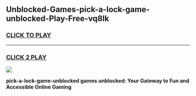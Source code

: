 
## Unblocked-Games-pick-a-lock-game-unblocked-Play-Free-vq8lk
<h3>
<a href="https://premium76.site?title=pick-a-lock-game-unblocked&ref=09A">CLICK TO PLAY</a></h3>
<hr>

<h3>
<a href="https://premium76.site?title=pick-a-lock-game-unblocked&ref=09A">CLICK 2 PLAY</a>
  
</h3>

<a href="https://premium76.site?title=pick-a-lock-game-unblocked&ref=09A"><img src="https://clearcache.store/games.png"></a>


**pick-a-lock-game-unblocked games unblocked: Your Gateway to Fun and Accessible Online Gaming**
